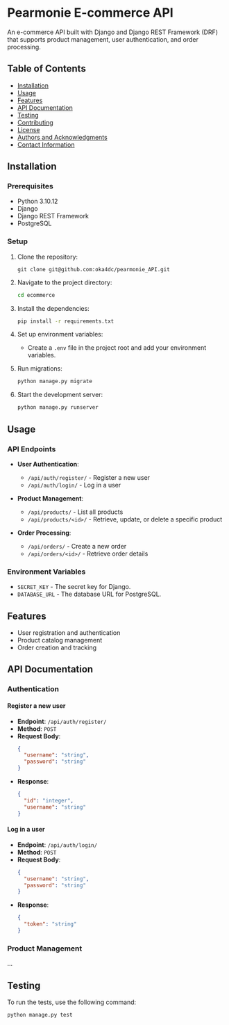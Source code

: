 # Pearmonie E-commerce API

An e-commerce API built with Django and Django REST Framework (DRF) that supports product management, user authentication, and order processing.

## Table of Contents
- [Installation](#installation)
- [Usage](#usage)
- [Features](#features)
- [API Documentation](#api-documentation)
- [Testing](#testing)
- [Contributing](#contributing)
- [License](#license)
- [Authors and Acknowledgments](#authors-and-acknowledgments)
- [Contact Information](#contact-information)

## Installation

### Prerequisites
- Python 3.10.12
- Django
- Django REST Framework
- PostgreSQL

### Setup
1. Clone the repository:
    ```mkdir Ecommerce
    git clone git@github.com:oka4dc/pearmonie_API.git
    ```
2. Navigate to the project directory:
    ```bash
    cd ecommerce
    ```
3. Install the dependencies:
    ```bash
    pip install -r requirements.txt
    ```
4. Set up environment variables:
    - Create a `.env` file in the project root and add your environment variables.

5. Run migrations:
    ```bash
    python manage.py migrate
    ```
6. Start the development server:
    ```bash
    python manage.py runserver
    ```

## Usage

### API Endpoints
- **User Authentication**:
    - `/api/auth/register/` - Register a new user
    - `/api/auth/login/` - Log in a user

- **Product Management**:
    - `/api/products/` - List all products
    - `/api/products/<id>/` - Retrieve, update, or delete a specific product

- **Order Processing**:
    - `/api/orders/` - Create a new order
    - `/api/orders/<id>/` - Retrieve order details

### Environment Variables
- `SECRET_KEY` - The secret key for Django.
- `DATABASE_URL` - The database URL for PostgreSQL.

## Features

- User registration and authentication
- Product catalog management
- Order creation and tracking

## API Documentation

### Authentication

#### Register a new user
- **Endpoint**: `/api/auth/register/`
- **Method**: `POST`
- **Request Body**:
    ```json
    {
      "username": "string",
      "password": "string"
    }
    ```
- **Response**:
    ```json
    {
      "id": "integer",
      "username": "string"
    }
    ```

#### Log in a user
- **Endpoint**: `/api/auth/login/`
- **Method**: `POST`
- **Request Body**:
    ```json
    {
      "username": "string",
      "password": "string"
    }
    ```
- **Response**:
    ```json
    {
      "token": "string"
    }
    ```

### Product Management

...

## Testing

To run the tests, use the following command:
```bash
python manage.py test
